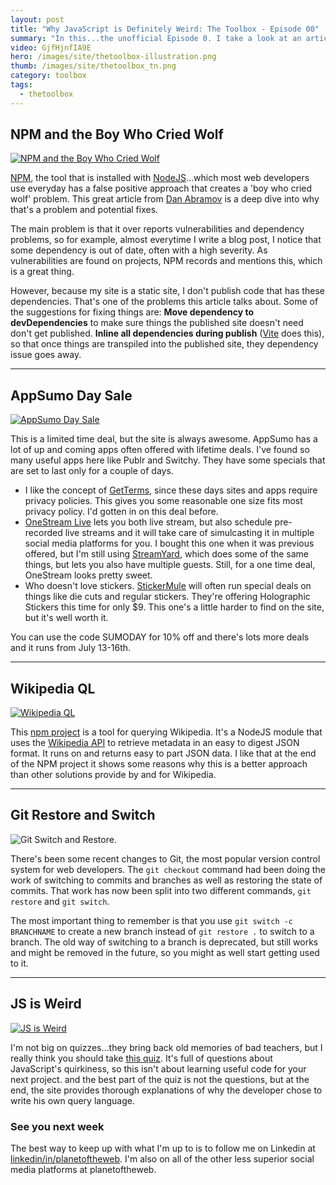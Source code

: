 ```yaml
---
layout: post
title: "Why JavaScript is Definitely Weird: The Toolbox - Episode 00"
summary: "In this...the unofficial Episode 0. I take a look at an article on why npm audit is broken, check out the AppSumo sale, a  query language for Wikipedia, important changes to Git and struggle through the JS is weird test."
video: GjfHjnfIA9E
hero: /images/site/thetoolbox-illustration.png
thumb: /images/site/thetoolbox_tn.png
category: toolbox
tags:
  - thetoolbox
---
```


## NPM and the Boy Who Cried Wolf

[![NPM and the Boy Who Cried Wolf](http://pixelprowess.com/i/2021-07-14_10-00-56.png)](https://go.raybo.org/4zWW)

[NPM](https://www.npmjs.com/), the tool that is installed with [NodeJS](https://nodejs.org/en/)...which most web developers use everyday has a false positive approach that creates a 'boy who cried wolf' problem. This great article from [Dan Abramov](https://mobile.twitter.com/dan_abramov) is a deep dive into why that's a problem and potential fixes.

The main problem is that it over reports vulnerabilities and dependency problems, so for example, almost everytime I write a blog post, I notice that some dependency is out of date, often with a high severity. As vulnerabilities are found on projects, NPM records and mentions this, which is a great thing.

However, because my site is a static site, I don't publish code that has these dependencies. That's one of the problems this article talks about. Some of the suggestions for fixing things are: **Move dependency to devDependencies** to make sure things the published site doesn't need don't get published. **Inline all dependencies during publish** ([Vite](https://vitejs.dev/) does this), so that once things are transpiled into the published site, they dependency issue goes away.

---

## AppSumo Day Sale

[![AppSumo Day Sale](http://pixelprowess.com/i/2021-07-14_11-26-38.png)](https://appsumo.com/)

This is a limited time deal, but the site is always awesome. AppSumo has a lot of up and coming apps often offered with lifetime deals. I've found so many useful apps here like Publr and Switchy. They have some specials that are set to last only for a couple of days.

- I like the concept of [GetTerms](https://appsumo.com/products/getterms/), since these days sites and apps require privacy policies. This gives you some reasonable one size fits most privacy policy. I'd gotten in on this deal before.
- [OneStream Live](https://appsumo.com/products/onestream-live/) lets you both live stream, but also schedule pre-recorded live streams and it will take care of simulcasting it in multiple social media platforms for you. I bought this one when it was previous offered, but I'm still using [StreamYard](https://streamyard.com/), which does some of the same things, but lets you also have multiple guests. Still, for a one time deal, OneStream looks pretty sweet.
- Who doesn't love stickers. [StickerMule](https://appsumo.com/products/stickermule/) will often run special deals on things like die cuts and regular stickers. They're offering Holographic Stickers this time for only $9. This one's a little harder to find on the site, but it's well worth it.

You can use the code SUMODAY for 10% off and there's lots more deals and it runs from July 13-16th.

---

## Wikipedia QL

[![Wikipedia QL](http://pixelprowess.com/i/2021-07-14_11-48-35.png)](https://github.com/zverok/wikipedia_ql)

This [npm project](https://github.com/zverok/wikipedia_ql) is a tool for querying Wikipedia. It's a NodeJS module that uses the [Wikipedia API](https://en.wikipedia.org/wiki/Wikipedia:API) to retrieve metadata in an easy to digest JSON format. It runs on and returns easy to part JSON data. I like that at the end of the NPM project it shows some reasons why this is a better approach than other solutions provide by and for Wikipedia.

---

## Git Restore and Switch

![Git Switch and Restore](http://pixelprowess.com/i/2021-07-14_11-53-21.png).

There's been some recent changes to Git, the most popular version control system for web developers. The `git checkout` command had been doing the work of switching to commits and branches as well as restoring the state of commits. That work has now been split into two different commands, `git restore` and `git switch`.

The most important thing to remember is that you use `git switch -c BRANCHNAME` to create a new branch instead of `git restore .` to switch to a branch. The old way of switching to a branch is deprecated, but still works and might be removed in the future, so you might as well start getting used to it.

---

## JS is Weird

[![JS is Weird](http://pixelprowess.com/i/2021-07-14_12-22-29.png)](https://jsisweird.com/)

I'm not big on quizzes...they bring back old memories of bad teachers, but I really think you should take [this quiz](https://jsisweird.com/). It's full of questions about JavaScript's quirkiness, so this isn't about learning useful code for your next project. and the best part of the quiz is not the questions, but at the end, the site provides thorough explanations of why the developer chose to write his own query language.

### See you next week

The best way to keep up with what I'm up to is to follow me on Linkedin at [linkedin/in/planetoftheweb](https://www.linkedin.com/in/planetoftheweb/). I'm also on all of the other less superior social media platforms at planetoftheweb.
